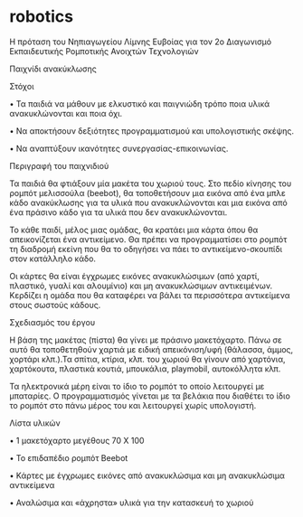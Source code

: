 # robotics
Η πρόταση του Νηπιαγωγείου Λίμνης Ευβοίας για τον 2ο Διαγωνισμό Εκπαιδευτικής Ρομποτικής Ανοιχτών Τεχνολογιών

Παιχνίδι ανακύκλωσης

Στόχοι

•	Τα παιδιά να μάθουν με ελκυστικό και παιγνιώδη τρόπο ποια υλικά ανακυκλώνονται και ποια όχι.

•	Να αποκτήσουν δεξιότητες προγραμματισμού και υπολογιστικής σκέψης.

•	Να αναπτύξουν ικανότητες συνεργασίας-επικοινωνίας. 

Περιγραφή του παιχνιδιού

Τα παιδιά θα φτιάξουν μία μακέτα του χωριού τους. Στο πεδίο κίνησης του ρομπότ μελισσούλα (beebot), θα τοποθετήσουν μια εικόνα από ένα μπλε κάδο ανακύκλωσης για τα υλικά που ανακυκλώνονται και μια εικόνα από ένα πράσινο κάδο για τα υλικά που δεν ανακυκλώνονται.

Το κάθε παιδί, μέλος μιας ομάδας, θα κρατάει μια κάρτα όπου θα απεικονίζεται ένα αντικείμενο. Θα πρέπει να προγραμματίσει στο ρομπότ τη διαδρομή εκείνη που θα το οδηγήσει να πάει το αντικείμενο-σκουπίδι στον κατάλληλο κάδο. 

Οι κάρτες θα είναι έγχρωμες εικόνες ανακυκλώσιμων (από χαρτί, πλαστικό, γυαλί και αλουμίνιο) και μη ανακυκλώσιμων αντικειμένων. Κερδίζει η ομάδα που θα καταφέρει να βάλει τα περισσότερα αντικείμενα στους σωστούς κάδους.   

Σχεδιασμός του έργου

Η βάση της μακέτας (πίστα) θα γίνει με πράσινο μακετόχαρτο. Πάνω σε αυτό  θα τοποθετηθούν χαρτιά με ειδική απεικόνιση/υφή (θάλασσα, άμμος, χορτάρι κλπ.).Τα σπίτια, κτίρια, κλπ. του χωριού θα γίνουν από χαρτόνια, χαρτόκουτα, πλαστικά κουτιά,  μπουκάλια, playmobil, αυτοκόλλητα κλπ.

Τα ηλεκτρονικά μέρη είναι το ίδιο το ρομπότ το οποίο λειτουργεί με μπαταρίες. Ο προγραμματισμός γίνεται με τα βελάκια που διαθέτει το ίδιο το ρομπότ στο πάνω μέρος του και λειτουργεί χωρίς υπολογιστή.

Λίστα υλικών

•	1 μακετόχαρτο μεγέθους 70 Χ 100 

•	Το επιδαπέδιο ρομπότ Beebot

•	Κάρτες με έγχρωμες εικόνες από ανακυκλώσιμα και μη ανακυκλώσιμα αντικείμενα

•	Αναλώσιμα και «άχρηστα» υλικά για την κατασκευή το χωριού 
